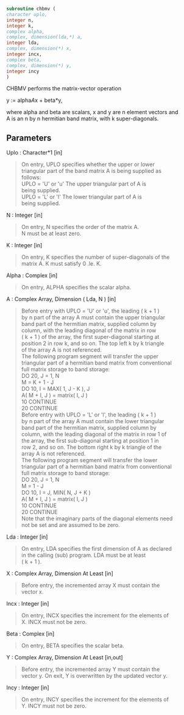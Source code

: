 ```fortran  
subroutine chbmv (  
character uplo,  
integer n,  
integer k,  
complex alpha,  
complex, dimension(lda,*) a,  
integer lda,  
complex, dimension(*) x,  
integer incx,  
complex beta,  
complex, dimension(*) y,  
integer incy  
)  
```  
  
CHBMV  performs the matrix-vector  operation  
  
y := alpha*A*x + beta*y,  
  
where alpha and beta are scalars, x and y are n element vectors and  
A is an n by n hermitian band matrix, with k super-diagonals.  
  
## Parameters  
Uplo : Character*1 [in]  
> On entry, UPLO specifies whether the upper or lower  
> triangular part of the band matrix A is being supplied as  
> follows:  
> UPLO = 'U' or 'u'   The upper triangular part of A is  
> being supplied.  
> UPLO = 'L' or 'l'   The lower triangular part of A is  
> being supplied.  
  
N : Integer [in]  
> On entry, N specifies the order of the matrix A.  
> N must be at least zero.  
  
K : Integer [in]  
> On entry, K specifies the number of super-diagonals of the  
> matrix A. K must satisfy  0 .le. K.  
  
Alpha : Complex [in]  
> On entry, ALPHA specifies the scalar alpha.  
  
A : Complex Array, Dimension ( Lda, N ) [in]  
> Before entry with UPLO = 'U' or 'u', the leading ( k + 1 )  
> by n part of the array A must contain the upper triangular  
> band part of the hermitian matrix, supplied column by  
> column, with the leading diagonal of the matrix in row  
> ( k + 1 ) of the array, the first super-diagonal starting at  
> position 2 in row k, and so on. The top left k by k triangle  
> of the array A is not referenced.  
> The following program segment will transfer the upper  
> triangular part of a hermitian band matrix from conventional  
> full matrix storage to band storage:  
> DO 20, J = 1, N  
> M = K + 1 - J  
> DO 10, I = MAX( 1, J - K ), J  
> A( M + I, J ) = matrix( I, J )  
> 10    CONTINUE  
> 20 CONTINUE  
> Before entry with UPLO = 'L' or 'l', the leading ( k + 1 )  
> by n part of the array A must contain the lower triangular  
> band part of the hermitian matrix, supplied column by  
> column, with the leading diagonal of the matrix in row 1 of  
> the array, the first sub-diagonal starting at position 1 in  
> row 2, and so on. The bottom right k by k triangle of the  
> array A is not referenced.  
> The following program segment will transfer the lower  
> triangular part of a hermitian band matrix from conventional  
> full matrix storage to band storage:  
> DO 20, J = 1, N  
> M = 1 - J  
> DO 10, I = J, MIN( N, J + K )  
> A( M + I, J ) = matrix( I, J )  
> 10    CONTINUE  
> 20 CONTINUE  
> Note that the imaginary parts of the diagonal elements need  
> not be set and are assumed to be zero.  
  
Lda : Integer [in]  
> On entry, LDA specifies the first dimension of A as declared  
> in the calling (sub) program. LDA must be at least  
> ( k + 1 ).  
  
X : Complex Array, Dimension At Least [in]  
> Before entry, the incremented array X must contain the  
> vector x.  
  
Incx : Integer [in]  
> On entry, INCX specifies the increment for the elements of  
> X. INCX must not be zero.  
  
Beta : Complex [in]  
> On entry, BETA specifies the scalar beta.  
  
Y : Complex Array, Dimension At Least [in,out]  
> Before entry, the incremented array Y must contain the  
> vector y. On exit, Y is overwritten by the updated vector y.  
  
Incy : Integer [in]  
> On entry, INCY specifies the increment for the elements of  
> Y. INCY must not be zero.  
  
